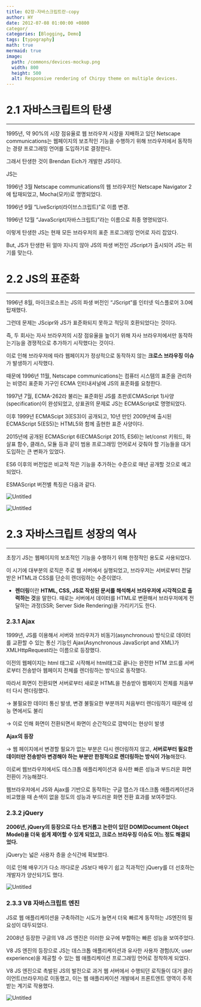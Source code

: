 ```yaml
---
title: 02장-자바스크립트란-copy
author: HY
date: 2012-07-08 01:00:00 +0800
categor/
categories: [Blogging, Demo]
tags: [typography]
math: true
mermaid: true
image:
  path: /commons/devices-mockup.png
  width: 800
  height: 500
  alt: Responsive rendering of Chirpy theme on multiple devices.
---
```


# 2.1 자바스크립트의 탄생

---

1995년, 약 90%의 시장 점유율로 웹 브라우저 시장을 지배하고 있던 Netscape communications는 웹페이지의 보조적인 기능을 수행하기 위해 브라우저에서 동작하는 경량 프로그래밍 언어를 도입하기로 결정한다.

그래서 탄생한 것이 Brendan Eich가 개발한 JS이다.

JS는

1996년 3월 Netscape communications의 웹 브라우저인 Netscape Navigator 2에 탑재되었고, Mocha(모카)로 명명되었다.

1996년 9월 “LiveScript(라이브스크립트)”로 이름 변경.

1996년 12월 “JavaScript(자바스크립트)”라는 이름으로 최종 명명되었다.

이렇게 탄생한 JS는 현재 모든 브라우저의 표준 프로그래밍 언어로 자리 잡았다.

But, JS가 탄생한 뒤 얼마 지나지 않아 JS의 파생 버전인 JScript가 출시되어 JS는 위기를 맞는다.

# 2.2 JS의 표준화

---

1996년 8월, 마이크로소프는 JS의 파생 버전인 “JScript”를 인터넷 익스플로어 3.0에 탑재했다.

그런데 문제는 JScipr와 JS가 표준화되지 못하고 적당히 호환되었다는 것이다.

즉, 두 회사는 자사 브라우저의 시장 점유율을 높이기 위해 자사 브라우저에서만 동작하는기능을 경쟁적으로 추가하기 시작했다는 것이다.

이로 인해 브라우저에 따라 웹페이지가 정상적으로 동작하지 않는 **크로스 브라우징 이슈**가 발생하기 시작했다.

때문에 1996년 11월, Netscape communications는 컴퓨터 시스템의 표준을 관리하는 비영리 표준화 기구인 ECMA 인터내셔널에 JS의 표준화를 요청한다.

1997년 7월, ECMA-262라 불리는 표준화된 JS를 초판(ECMAScript 1)사양(specification)이 완성되었고, 상표권의 문제로 JS는 ECMAScript로 명명되었다.

이후 1999년 ECMAScipt 3(ES3)이 공개되고, 10년 만인 2009년에 출시된 ECMAScript 5(ES5)는 HTML5와 함께 출현한 표준 사양이다.

2015년에 공개된 ECMAScript 6(ECMAScript 2015, ES6)는 let/const 키워드, 화살표 함수, 클래스, 모듈 등과 같이 범용 프로그래밍 언어로서 갖춰야 할 기능들을 대거 도입하는 큰 변화가 있었다.

ES6 이후의 버전업은 비교적 작은 기능을 추가하는 수준으로 매년 공개할 것으로 예고되었다.

ESMAScript 버전별 특징은 다음과 같다.

![Untitled](https://s3-us-west-2.amazonaws.com/secure.notion-static.com/111ca2a9-d188-42fa-b105-aaed41cb83b0/Untitled.png)

![Untitled](https://s3-us-west-2.amazonaws.com/secure.notion-static.com/6c77809b-391e-4e6d-b6d4-78108776aa1b/Untitled.png)

# 2.3 자바스크립트 성장의 역사

---

초창기 JS는 웹페이지의 보조적인 기능을 수행하기 위해 한정적인 용도로 사용되었다.

이 시기에 대부분의 로직은 주로 웹 서버에서 실행되었고, 브라우저는 서버로부터 전달받은 HTML과 CSS를 단순히 렌더링하는 수준이였다.

- **렌더링**이란 **HTML, CSS, JS로 작성된 문서를 해석해서 브라우저에 시각적으로 출력하는 것**을 말한다. 때로는 서버에서 데이터를 HTML로 변환해서 브라우저에게 전달하는 과정(SSR; Server Side Rendering)을 가리키기도 한다.

### 2.3.1 Ajax

1999년, JS를 이용해서 서버와 브라우저가 비동기(asynchronous) 방식으로 데이터를 교환할 수 있는 통신 기능인 Ajax(Asynchronous JavaScript and XML)가 XMLHttpRequest라는 이름으로 등장했다.

이전의 웹페이지는 html 태그로 시작해서 html태그로 끝나는 완전한 HTM 코드를 서버로부터 전송받아 웹페이지 전체를 렌더링하는 방식으로 동작했다.

따라서 화면이 전환되면 서버로부터 새로운 HTML을 전송받아 웹페이지 전체를 처음부터 다시 렌더링했다.

→ 불필요한 데이터 통신 발생, 변경 불필요한 부분까지 처음부터 렌더링하기 때문에 성능 면에서도 불리

→ 이로 인해 화면이 전환되면서 화면이 순간적으로 깜박이는 현상이 발생

**Ajax의 등장**

→ 웹 페이지에서 변경할 필요가 없는 부분은 다시 렌더링하지 않고, **서버로부터 필요한 데이터만 전송받아 변경해야 하는 부분만 한정적으로 렌더링하는 방식이 가능**해졌다.

이로써 웹브라우저에서도 데스크톱 애플리케이션과 유사한 빠른 성능과 부드러운 화면전환이 가능해졌다. 

웹브라우저에서 JS와 Ajax를 기반으로 동작하는 구글 맵스가 데스크톱 애플리케이션과 비교했을 때 손색이 없을 정도의 성능과 부드러운 화면 전환 효과를 보여주었다.

### 2.3.2 jQuery

**2006년, jQuery의 등장으로 다소 번거롭고 논란이 있던 DOM(Document Object Model)을 더욱 쉽게 제어할 수 있게 되었고, 크로스 브라우징 이슈도 어느 정도 해결되었다.**

jQuery는 넓은 사용자 층을 순식간에 확보했다.

이로 인해 배우기가 다소 까다로운 JS보다 배우기 쉽고 직과적인 jQuery를 더 선호하는 개발자가 양산되기도 했다.

![Untitled](https://s3-us-west-2.amazonaws.com/secure.notion-static.com/0010f801-4276-4119-afdb-c730d7c1c6ca/Untitled.png)

### 2.3.3 V8 자바스크립트 엔진

JS로 웹 애플리케이션을 구축하려는 시도가 늘면서 더욱 빠르게 동작하는 JS엔진의 필요성이 대두되었다.

2008년 등장한 구글의 V8 JS 엔진은 이러한 요구에 부합하는 빠른 성능을 보여주었다. 

V8 JS 엔진의 등장으로 JS는 데스크톱 애플리케이션과 유사한 사용자 경험(UX; user experience)을 제공할 수 있는 웹 애플리케이션 프로그래밍 언어로 정착하게 되었다.

V8 JS 엔진으로 촉발된 JS의 발전으로 과거 웹 서버에서 수행되던 로직들이 대거 클라이언트(브라우저)로 이동했고, 이는 웹 애플리케이션 개발에서 프론트엔트 영역이 주목받는 계기로 작용했다.

![Untitled](https://s3-us-west-2.amazonaws.com/secure.notion-static.com/937f591e-96ae-4013-9a9e-9c476bedc15a/Untitled.png)